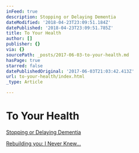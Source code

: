 ```yaml
---
inFeed: true
description: Stopping or Delaying Dementia
dateModified: '2018-04-23T23:09:51.184Z'
datePublished: '2018-04-23T23:09:51.785Z'
title: To Your Health
author: []
publisher: {}
via: {}
sourcePath: _posts/2017-06-03-to-your-health.md
hasPage: true
starred: false
datePublishedOriginal: '2017-06-03T21:03:42.413Z'
url: to-your-health/index.html
_type: Article

---
```

# To Your Health

[Stopping or Delaying Dementia][0]

[Rebuilding you: I Never Knew...][1]

[0]: http://itsamans.world/stop-or-delay-dementia
[1]: http://itsamans.world/i-never-knew